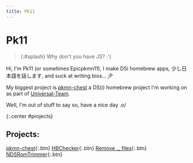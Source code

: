 ```yaml
---
title: Pk11
---
```


# Pk11

> {:#splash}
Why don't you have JS? :'(

Hi, I'm Pk11 (or sometimes Epicpkmn11), I make DSi homebrew apps, 少し日本語を話します, and suck at writing bios... ;P

My biggest project is [pkmn-chest](https://universal-team.github.io/pkmn-chest) a DS(i) homebrew project I'm working on as part of [Universal-Team](https://universal-team.github.io).

Well, I'm out of stuff to say so, have a nice day .o/

{:.center #projects}
## Projects:
[pkmn-chest](https://github.com/Universal-Team/pkmn-chest){:.btn}
[HBChecker](HBChecker/index.html){:.btn}
[Remove ._ files](https://github.com/Epicpkmn11/Remove-._-files){:.btn}
[NDSRomTrimmer](https://github.com/Epicpkmn11/NDSRomTrimmer){:.btn}

<script src="/assets/js/splashes.js"></script>
